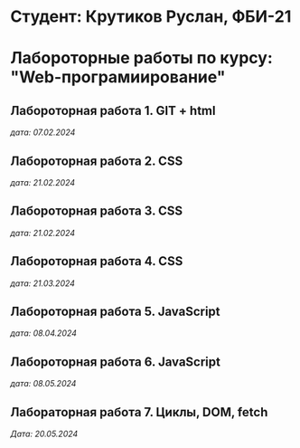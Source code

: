 # Студент: Крутиков Руслан, ФБИ-21

# Лабороторные работы по курсу: "Web-програмиирование"

## Лабороторная работа 1. GIT + html

*дата: 07.02.2024*

## Лабороторная работа 2. CSS

*дата: 21.02.2024*

## Лабороторная работа 3. CSS

*дата: 21.02.2024*

## Лабороторная работа 4. CSS

*дата: 21.03.2024*

## Лабороторная работа 5. JavaScript

*дата: 08.04.2024*

## Лабороторная работа 6. JavaScript

*дата: 08.05.2024*
## Лабораторная работа 7. Циклы, DOM, fetch

*Дата: 20.05.2024*